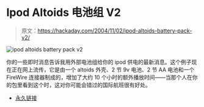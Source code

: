 # Ipod Altoids 电池组 V2

> 原文：<https://hackaday.com/2004/11/02/ipod-altoids-battery-pack-v2/>

![ipod altoids battery pack v2](img/3c7432c7c6e3da774df6bb4572eaa05f.png)

你的一些即时消息告诉我用外部电池组给你的 ipod 供电的最新消息。这个例子现在正在网上流传，它是由一个 altoids 外壳、2 节 9v 电池、2 节 AA 电池和一个 FireWire 连接器制成的，增加了大约 10 个小时的额外播放时间——当那个人在你的包里看到这个时，这对你可能会错过的国际航班很有好处。

*   [永久链接](http://www.chrisdiclerico.com/mt/archives/001572.php)